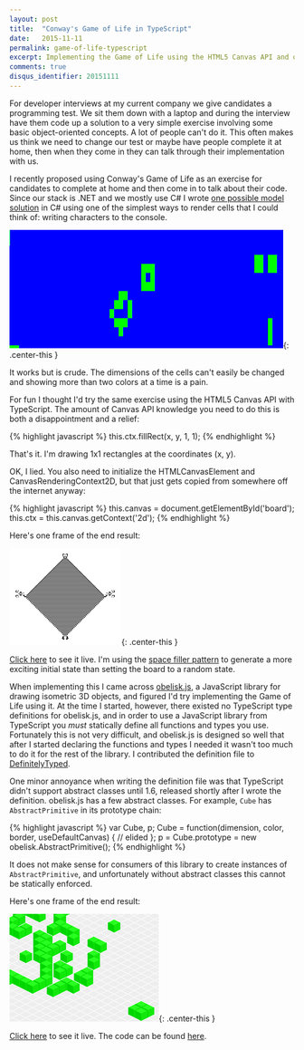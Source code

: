 ```yaml
---
layout: post
title:  "Conway's Game of Life in TypeScript"
date:   2015-11-11
permalink: game-of-life-typescript
excerpt: Implementing the Game of Life using the HTML5 Canvas API and obelisk.js
comments: true
disqus_identifier: 20151111
---
```


For developer interviews at my current company we give candidates a programming test. We sit them down with a laptop and during the interview have them code up a solution to a very simple exercise involving some basic object-oriented concepts. A lot of people can't do it. This often makes us think we need to change our test or maybe have people complete it at home, then when they come in they can talk through their implementation with us.

I recently proposed using Conway's Game of Life as an exercise for candidates to complete at home and then come in to talk about their code. Since our stack is .NET and we mostly use C# I wrote [one possible model solution](https://github.com/bdrupieski/GameOfLife) in C# using one of the simplest ways to render cells that I could think of: writing characters to the console.

![game of life blue and green blocks in console](/assets/gameoflifetypescript/gameoflifecsharpconsole.gif){: .center-this }

It works but is crude. The dimensions of the cells can't easily be changed and showing more than two colors at a time is a pain.

For fun I thought I'd try the same exercise using the HTML5 Canvas API with TypeScript. The amount of Canvas API knowledge you need to do this is both a disappointment and a relief:

{% highlight javascript %}
this.ctx.fillRect(x, y, 1, 1);
{% endhighlight %}

That's it. I'm drawing 1x1 rectangles at the coordinates (x, y). 

OK, I lied. You also need to initialize the HTMLCanvasElement and CanvasRenderingContext2D, but that just gets copied from somewhere off the internet anyway:

{% highlight javascript %}
this.canvas = <HTMLCanvasElement>document.getElementById('board');
this.ctx = <CanvasRenderingContext2D>this.canvas.getContext('2d');
{% endhighlight %}

Here's one frame of the end result:

![game of life black and white space filler](/assets/gameoflifetypescript/gameoflifespacefiller.png){: .center-this }

[Click here](/assets/gameoflifetypescript/GameOfLife.html) to see it live. I'm using the [space filler pattern](https://en.wikipedia.org/wiki/Spacefiller) to generate a more exciting initial state than setting the board to a random state.

When implementing this I came across [obelisk.js](https://github.com/nosir/obelisk.js/), a JavaScript library for drawing isometric 3D objects, and figured I'd try implementing the Game of Life using it. At the time I started, however, there existed no TypeScript type definitions for obelisk.js, and in order to use a JavaScript library from TypeScript you *must* statically define all functions and types you use. Fortunately this is not very difficult, and obelisk.js is designed so well that after I started declaring the functions and types I needed it wasn't too much to do it for the rest of the library. I contributed the definition file to [DefinitelyTyped](https://github.com/DefinitelyTyped/DefinitelyTyped).

One minor annoyance when writing the definition file was that TypeScript didn't support abstract classes until 1.6, released shortly after I wrote the definition. obelisk.js has a few abstract classes. For example, `Cube` has `AbstractPrimitive` in its prototype chain:

{% highlight javascript %}
var Cube, p;
Cube = function(dimension, color, border, useDefaultCanvas) {
    // elided
};
p = Cube.prototype = new obelisk.AbstractPrimitive();
{% endhighlight %}

It does not make sense for consumers of this library to create instances of `AbstractPrimitive`, and unfortunately without abstract classes this cannot be statically enforced.

Here's one frame of the end result:

![game of life using obelisk showing green cubes](/assets/gameoflifetypescript/gameoflifeobelisk.png){: .center-this }

[Click here](/assets/gameoflifetypescript/GameOfLifeObelisk.html) to see it live. The code can be found [here](https://github.com/bdrupieski/GameOfLifeTypeScript).